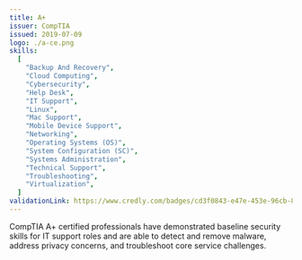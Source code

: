 ```yaml
---
title: A+
issuer: CompTIA
issued: 2019-07-09
logo: ./a-ce.png
skills:
  [
    "Backup And Recovery",
    "Cloud Computing",
    "Cybersecurity",
    "Help Desk",
    "IT Support",
    "Linux",
    "Mac Support",
    "Mobile Device Support",
    "Networking",
    "Operating Systems (OS)",
    "System Configuration (SC)",
    "Systems Administration",
    "Technical Support",
    "Troubleshooting",
    "Virtualization",
  ]
validationLink: https://www.credly.com/badges/cd3f0843-e47e-453e-96cb-818b35039d96/public_url
---
```


CompTIA A+ certified professionals have demonstrated baseline security skills for IT support roles and are able to detect and remove malware, address privacy concerns, and troubleshoot core service challenges.
